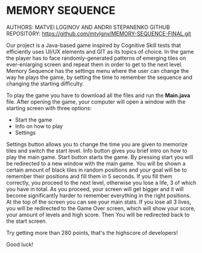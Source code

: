 # MEMORY SEQUENCE

AUTHORS: MATVEI LOGINOV AND ANDRII STEPANENKO
GITHUB REPOSITORY: https://github.com/mtvlgnv/MEMORY-SEQUENCE-FINAL.git

Our project is a Java-based game inspired by Cognitive Skill tests that efficiently uses UI/UX elements and GIT as its topics of choice. In the game the player has to face randomly-generated patterns of emerging tiles on ever-enlarging screen and repeat them in order to get to the next level. Memory Sequence has the settings menu where the user can change the way he plays the game, by setting the time to remember the sequence and changing the starting difficulty. 

To play the game you have to download all the files and run the **Main.java** file. After opening the game, your computer will open a window with the starting screen with three options:
- Start the game
- Info on how to play
- Settings

Settings button allows you to change the time you are given to memorize tiles and switch the start level. Info button gives you brief intro on how to play the main game. Start button starts the game. By pressing start you will be redirected to a new window with the main game. You will be shown a certain amount of black tiles in random positions and your goal will be to remember their positions and fill them in 5 seconds. If you fill them correctly, you proceed to the next level, otherwise you lose a life, 3 of which you have in total. As you proceed, your screen will get bigger and it will become significantly harder to remember everything in the right positions. At the top of the screen you can see your main stats. If you lose all 3 lives, you will be redirected to the Game Over screen, which will show your score, your amount of levels and high score. Then You will be redirected back to the start screen.

Try getting more than 280 points, that's the highscore of developers!

Good luck!

